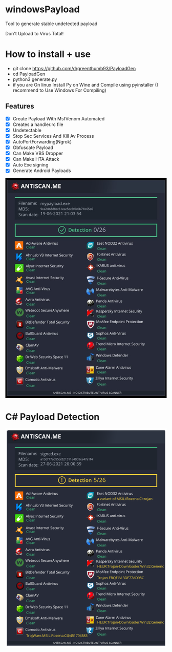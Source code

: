 # windowsPayload
Tool to generate stable undetected payload

Don't Upload to Virus Total!




# How to install + use
* git clone https://github.com/drgreenthumb93/PayloadGen
* cd PayloadGen
* python3 generate.py
* if you are On linux Install Py on Wine and Compile using pyinstaller (I recommend to Use Windows For Compiling)

## Features
- [x] Create Payload With MsfVenom Automated
- [x] Creates a handler.rc file
- [x] Undetectable 
- [x] Stop Sec Services And Kill Av Process
- [x] AutoPortForwarding(Ngrok) 
- [x] Obfuscate Payload 
- [x] Can Make VBS Dropper  
- [x] Can Make HTA Attack
- [x] Auto Exe signing
- [x] Generate Android Payloads 

![](Detection.png)

# C# Payload Detection
 ![](csharppayload.png)


